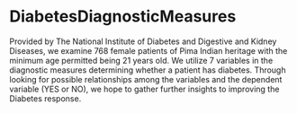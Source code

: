 # DiabetesDiagnosticMeasures

Provided by The National Institute of Diabetes and Digestive and Kidney Diseases, we examine 768 female patients of Pima Indian heritage with the minimum age permitted being 21 years old. We utilize 7 variables in the diagnostic measures determining whether a patient has diabetes. Through looking for possible relationships among the variables and the dependent variable (YES or NO), we hope to gather further insights to improving the Diabetes response.
